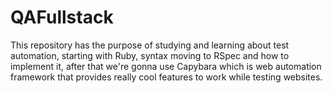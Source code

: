 # QAFullstack
This repository has the purpose of studying and learning about test automation, starting with Ruby, syntax moving to RSpec and how to implement it, after that we're gonna use Capybara which is web automation framework that provides really cool features to work while testing websites.
